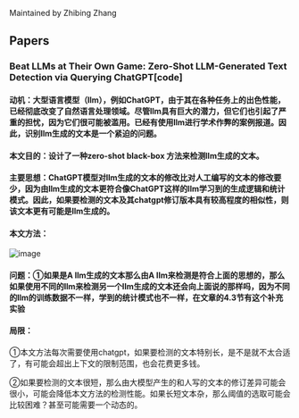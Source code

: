 Maintained by Zhibing Zhang



## Papers

### Beat LLMs at Their Own Game: Zero-Shot LLM-Generated Text Detection via Querying ChatGPT[code]
####  动机：大型语言模型（llm），例如ChatGPT，由于其在各种任务上的出色性能，已经彻底改变了自然语言处理领域。尽管llm具有巨大的潜力，但它们也引起了严重的担忧，因为它们很可能被滥用。已经有使用llm进行学术作弊的案例报道。因此，识别llm生成的文本是一个紧迫的问题。
#### 本文目的：设计了一种zero-shot black-box 方法来检测llm生成的文本。
#### 主要思想：ChatGPT模型对llm生成的文本的修改比对人工编写的文本的修改要少，因为由llm生成的文本更符合像ChatGPT这样的llm学习到的生成逻辑和统计模式。因此，如果要检测的文本及其chatgpt修订版本具有较高程度的相似性，则该文本更有可能是llm生成的。
#### 本文方法：
![image](https://github.com/zzb2019053515/Event-Extraction-Reading-List/assets/103801603/6f41e5e4-6f02-4d5d-97eb-8a2cae68b01d)
#### 问题：①如果是A llm生成的文本那么由A llm来检测是符合上面的思想的，那么如果使用不同的llm来检测另一个llm生成的文本还会向上面说的那样吗，因为不同的llm的训练数据不一样，学到的统计模式也不一样，在文章的4.3节有这个补充实验
#### 局限：
①本文方法每次需要使用chatgpt，如果要检测的文本特别长，是不是就不太合适了，有可能会超出上下文的限制范围，也会花费更多钱。

②如果要检测的文本很短，那么由大模型产生的和人写的文本的修订差异可能会很小，可能会降低本文方法的检测性能。如果长短文本杂，那么阈值的选取可能会比较困难？甚至可能需要一个动态的。





